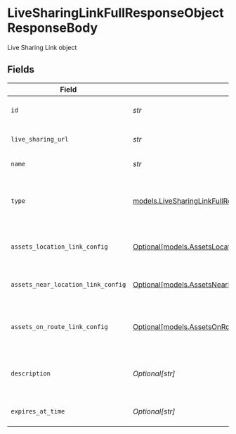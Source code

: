 # LiveSharingLinkFullResponseObjectResponseBody

Live Sharing Link object


## Fields

| Field                                                                                                                          | Type                                                                                                                           | Required                                                                                                                       | Description                                                                                                                    | Example                                                                                                                        |
| ------------------------------------------------------------------------------------------------------------------------------ | ------------------------------------------------------------------------------------------------------------------------------ | ------------------------------------------------------------------------------------------------------------------------------ | ------------------------------------------------------------------------------------------------------------------------------ | ------------------------------------------------------------------------------------------------------------------------------ |
| `id`                                                                                                                           | *str*                                                                                                                          | :heavy_check_mark:                                                                                                             | Unique identifier for the Live Sharing Link.                                                                                   | leesdwqjx42dkvp86so                                                                                                            |
| `live_sharing_url`                                                                                                             | *str*                                                                                                                          | :heavy_check_mark:                                                                                                             | The shareable URL of the vehicle's location.                                                                                   | https://cloud.samsara.com/o/123456/fleet/viewer/address/7hf4lnu455wep22rtun                                                    |
| `name`                                                                                                                         | *str*                                                                                                                          | :heavy_check_mark:                                                                                                             | Name of the Live Sharing Link.                                                                                                 | Example Live Sharing Link name                                                                                                 |
| `type`                                                                                                                         | [models.LiveSharingLinkFullResponseObjectResponseBodyType](../models/livesharinglinkfullresponseobjectresponsebodytype.md)     | :heavy_check_mark:                                                                                                             | Type of the Live Sharing Link.  Valid values: `assetsLocation`, `assetsNearLocation`, `assetsOnRoute`                          | assetsLocation                                                                                                                 |
| `assets_location_link_config`                                                                                                  | [Optional[models.AssetsLocationLinkConfigObjectResponseBody]](../models/assetslocationlinkconfigobjectresponsebody.md)         | :heavy_minus_sign:                                                                                                             | Configuration details specific to the 'By Asset' Live Sharing Link.                                                            |                                                                                                                                |
| `assets_near_location_link_config`                                                                                             | [Optional[models.AssetsNearLocationLinkConfigObjectResponseBody]](../models/assetsnearlocationlinkconfigobjectresponsebody.md) | :heavy_minus_sign:                                                                                                             | Configuration details specific to the 'By Location' Live Sharing Link.                                                         |                                                                                                                                |
| `assets_on_route_link_config`                                                                                                  | [Optional[models.AssetsOnRouteLinkConfigObjectResponseBody]](../models/assetsonroutelinkconfigobjectresponsebody.md)           | :heavy_minus_sign:                                                                                                             | Configuration details specific to the 'By Recurring Route' Live Sharing Link.                                                  |                                                                                                                                |
| `description`                                                                                                                  | *Optional[str]*                                                                                                                | :heavy_minus_sign:                                                                                                             | Description for the Live Sharing Link (not applicable for 'assetsOnRoute' type).                                               | Sample description                                                                                                             |
| `expires_at_time`                                                                                                              | *Optional[str]*                                                                                                                | :heavy_minus_sign:                                                                                                             | Date that this link expires, in RFC 3339 format.                                                                               | 2020-01-27T07:06:25Z                                                                                                           |